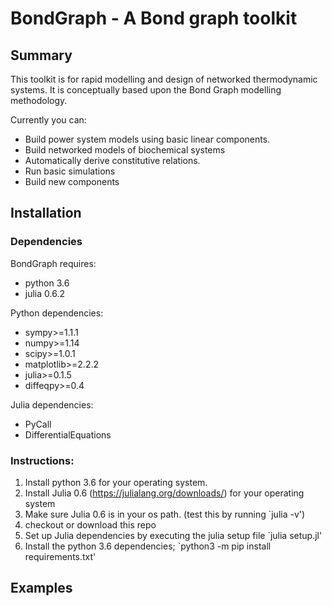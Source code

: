 # BondGraph - A Bond graph toolkit
## Summary

This toolkit is for rapid modelling and design of networked thermodynamic systems.
It is conceptually based upon the Bond Graph modelling methodology.

Currently you can:
- Build power system models using basic linear components.
- Build networked models of biochemical systems
- Automatically derive constitutive relations.
- Run basic simulations
- Build new components

## Installation

### Dependencies

BondGraph requires:
- python 3.6
- julia 0.6.2

Python dependencies:
- sympy>=1.1.1
- numpy>=1.14
- scipy>=1.0.1
- matplotlib>=2.2.2
- julia>=0.1.5
- diffeqpy>=0.4

Julia dependencies:
 - PyCall
 - DifferentialEquations

### Instructions:
1. Install python 3.6 for your operating system.
2. Install Julia 0.6 (https://julialang.org/downloads/) for your operating
 system
3. Make sure Julia 0.6 is in your os path. (test this by running `julia -v')
4. checkout or download this repo
5. Set up Julia dependencies by executing the julia setup file `julia setup.jl'
6. Install the python 3.6 dependencies; `python3 -m pip install requirements.txt'


## Examples

